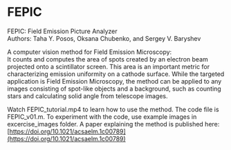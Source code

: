 # FEPIC
FEPIC: Field Emission Picture Analyzer  
Authors: Taha Y. Posos, Oksana Chubenko, and Sergey V. Baryshev

A computer vision method for Field Emission Microscopy:  
It counts and computes the area of spots created by an electron beam projected onto a scintillator screen. This area is an important metric for characterizing emission uniformity on a cathode surface. While the targeted application is Field Emission Microscopy, the method can be applied to any images consisting of spot-like objects and a background, such as counting stars and calculating solid angle from telescope images.

Watch FEPIC_tutorial.mp4 to learn how to use the method. The code file is FEPIC_v01.m. To experiment with the code, use example images in excercise_images folder.  A paper explaining the method is published here: [https://doi.org/10.1021/acsaelm.1c00789](https://doi.org/10.1021/acsaelm.1c00789)
